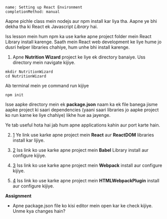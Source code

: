 ```ngMeta
name: Setting up React Environment
completionMethod: manual
```

Aapne pichle class mein nodejs aur npm install kar liya tha. Aapne ye bhi dekha tha ki React ek Javascript *Library* hai.

Iss lesson mein hum npm ka use karke apne project folder mein React Library install karenge. Saath mein React web development ke liye hume jo dusri helper libraries chahiye, hum unhe bhi install karenge.

1. Apne **Nutrition Wizard** project ke liye ek directory banaiye. Uss directory mein navigate kijiye.

```
mkdir NutritionWizard
cd NutritionWizard
```

Ab terminal mein ye command run kijiye
```
npm init
```

Isse aapke directory mein ek **package.json** naam ka ek file banega jisme aapke project ki saari dependencies (yaani saari libraries jo aapke project ko run karne ke liye chahiye) likhe hue aa jayenge. 

Ye tab useful hota hai jab hum apne applications kahin aur port karte hain.

2. [1](https://www.codecademy.com/articles/react-setup-i) Ye link use karke apne project mein **React** aur **ReactDOM** libraries install kar lijiye.

3. [2](https://www.codecademy.com/articles/react-setup-ii) Iss link ko use karke apne project mein **Babel** Library install aur configure kijiye.

4. [3](https://www.codecademy.com/articles/react-setup-iii) Iss link ko use karke apne project mein **Webpack** install aur configure kijiye.

5. [4](https://www.codecademy.com/articles/react-setup-iv) Iss link ko use karke apne project mein **HTMLWebpackPlugin** install aur configure kijiye.

**Assignment**

- Apne package.json file ko kisi editor mein open kar ke check kijiye. Unme kya changes hain?



